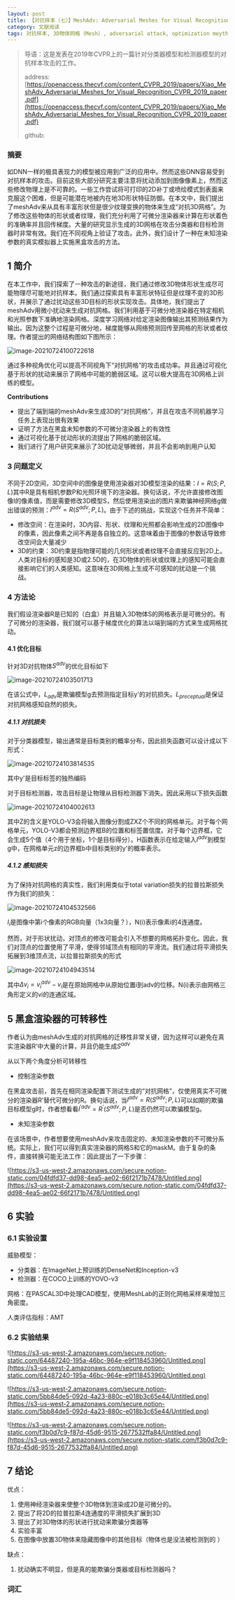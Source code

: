 ```yaml
---
layout: post
title: 【对抗样本（七）】MeshAdv: Adversarial Meshes for Visual Recognition
category: 文献阅读
tags: 对抗样本, 3D物体网格（Mesh）, adversarial attack, optimization meythod
---
```


> 导语：这是发表在2019年CVPR上的一篇针对分类器模型和检测器模型的对抗样本攻击的工作。
>
> address:[https://openaccess.thecvf.com/content_CVPR_2019/papers/Xiao_MeshAdv_Adversarial_Meshes_for_Visual_Recognition_CVPR_2019_paper.pdf](https://openaccess.thecvf.com/content_CVPR_2019/papers/Xiao_MeshAdv_Adversarial_Meshes_for_Visual_Recognition_CVPR_2019_paper.pdf)
>
> github:  

### 摘要

如DNN一样的极具表现力的模型被应用到广泛的应用中。然而这些DNN容易受到对抗样本的攻击。目前这些大部分研究主要注意将扰动添加到图像像素上，然而这些修改物理上是不可靠的。一些工作尝试将可打印的2D补丁或喷绘模式到表面来克服这个困难，但是可能潜在地被内在地3D形状特征防御。在本文中，我们提出了meshAdv来从具有丰富形状但是很少纹理变换的物体来生成“对抗3D网格”。为了修改这些物体的形状或者纹理，我们充分利用了可微分渲染器来计算在形状着色的准确率并且回传梯度。大量的研究显示生成的3D网格在攻击分类器和目标检测器时非常有效。我们在不同视角上验证了攻击。此外，我们设计了一种在未知渲染参数的真实模拟器上实施黑盒攻击的方法。

## 1 简介

在本工作中，我们探索了一种攻击的新途径，我们通过修改3D物体形状生成尽可能物理尽可能地对抗样本。我们通过探索具有丰富形状特征但是纹理不变的3D形状，并展示了通过扰动这些3D目标的形状实现攻击。具体地，我们提出了meshAdv用微小扰动来生成对抗网格。我们利用基于可微分地渲染器在特定相机和光照参数下准确地渲染网格。深度学习网络对给定渲染图像输出其预测结果作为输出。因为这整个过程是可微分地，梯度能够从网络预测回传至网格的形状或者纹理。作者提出的网络结构图如下图所示：

![image-20210724100722618](F:\PersonalBlog\winterwindwang.github.io\assets\img\2021-07-04-mesh_adv_framework.png)

通过多种视角优化可以提高不同视角下“对抗网格”的攻击成功率。并且通过可视化基于形状的扰动来展示了网格中可能的脆弱区域。这可以极大提高在3D网格上训练的模型。

**Contributions**

+ 提出了端到端的meshAdv来生成3D的“对抗网格”，并且在攻击不同机器学习任务上表现出很有效果
+ 证明了方法在黑盒未知参数的不可微分渲染器上的有效性
+ 通过可视化基于扰动形状的流提出了网格的脆弱区域。
+ 我们进行了用户研究来展示了3D扰动足够微弱，并且不会影响到用户认知

### 3 问题定义

不同于2D空间，3D空间中的图像是使用渲染器对3D模型渲染的结果：$I=R(S;P,L)$​其中R是具有相机参数P和光照环境下的渲染器。换句话说，不允许直接修改图像I的像素值，而是需要修改3D模型S，然后使用渲染出的图片来欺骗神经网络g做出错误的预测：$I^{adv}=R(S^{adv};P,L)$​。由于下述的挑战，实现这个任务并不简单：

+ 修改空间：在渲染时，3D内容、形状、纹理和光照都会影响生成的2D图像中的像素，因此像素之间不再是各自独立的。这意味着由于图像的参数话导致修改空间会大量减少
+ 3D的约束：3D约束是指物理可能的几何形状或者纹理不会直接反应到2D上。人类对目标的感知是3D或2.5D的，在3D物体的形状或纹理上的感知可能会直接影响它们的人类感知。这意味在3D网格上生成不可感知的扰动是一个挑战。

### 4 方法论

我们假设渲染器R是已知的（白盒）并且输入3D物体S的网格表示是可微分的。有了可微分的渲染器，我们就可以基于梯度优化的算法以端到端的方式来生成网格扰动。

#### 4.1 优化目标

针对3D对抗物体$S^{adv}$的优化目标如下

![image-20210724103501713](C:\Users\wdh\AppData\Roaming\Typora\typora-user-images\image-20210724103501713.png)

在该公式中，$L_{adv}$是欺骗模型g去预测指定目标y'的对抗损失。$L_{preceptual}$是保证对抗网格感知自然的损失。

##### 4.1.1 对抗损失

对于分类器模型，输出通常是目标类别的概率分布，因此损失函数可以设计成以下形式：

![image-20210724103814535](F:\PersonalBlog\winterwindwang.github.io\assets\img\2021-07-04-mesh_adv_eq2.png)

其中y'是目标标签的独热编码

对于目标检测器，攻击目标是让物理从目标检测器下消失。因此采用以下损失函数

![image-20210724104002613](F:\PersonalBlog\winterwindwang.github.io\assets\img\2021-07-04-mesh_adv_eq3.png)

其中Z的含义是YOLO-V3会将输入图像分割成ZXZ个不同的网格单元。对于每个网格单元，YOLO-V3都会预测边界框B的位置和标签置信度。对于每个边界框，它会生成5个值（4个用于坐标，1个是目标得分）。H函数表示在给定输入$I^{adv}$​​到模型g中，在网格单元z的边界框b中目标类别的y'的概率表示。

##### 4.1.2 感知损失

为了保持对抗网格的真实性，我们利用类似于total variation损失的拉普拉斯损失作为我们的损失：

![image-20210724104532566](F:\PersonalBlog\winterwindwang.github.io\assets\img\2021-07-04-mesh_adv_eq4.png)

$I_i$​是图像中第i个像素的RGB向量（1x3向量？），N(i)表示像素i的4连通度。

然而，对于形状扰动，对顶点的修改可能会引入不想要的网格拓扑变化。因此，我们对顶点的位置使用了平滑，使得邻域顶点有相同的平滑流。我们通过将平滑损失拓展到3维顶点流，以拉普拉斯损失的形式

![image-20210724104943514](F:\PersonalBlog\winterwindwang.github.io\assets\img\2021-07-04-mesh_adv_eq5.png)

其中$\Delta v_i=v^{adv}_i-v_i$​是在原始网格中从原始位置i到adv的位移。N(i)表示由网格三角形定义的vi的连通区域。

## 5 黑盒渲染器的可转移性

作者认为由meshAdv生成的对抗网格的迁移性非常关键，因为这样可以避免在真实渲染器R‘中大量的计算，并且仍能生成$S^{adv}$

从以下两个角度分析可转移性

- 控制渲染参数

在黑盒攻击前，首先在相同渲染配置下测试生成的“对抗网格”，仅使用真实不可微分的渲染器R’替代可微分的R。换句话说，当$I^{adv}=R(S^{adv};P,L)$可以如期的欺骗目标模型g时，作者想看看$I^{'adv}=R^{’}(S^{adv};P,L)$是否仍然可以欺骗模型g。

- 未知渲染参数

在该场景中，作者想要使用meshAdv来攻击固定的、未知渲染参数的不可微分系统。实际上，我们可以得到真实渲染器的网格S和它的maskM。由于复杂的条件，直接转换可能无法工作：因此提出了一下步骤：

![https://s3-us-west-2.amazonaws.com/secure.notion-static.com/04fdfd37-dd98-4ea5-ae02-66f2171b7478/Untitled.png](https://s3-us-west-2.amazonaws.com/secure.notion-static.com/04fdfd37-dd98-4ea5-ae02-66f2171b7478/Untitled.png)

## 6 实验

### 6.1 实验设置

威胁模型：

- 分类器：在ImageNet上预训练的DenseNet和Inception-v3
- 检测器：在COCO上训练的YOVO-v3

网格：在PASCAL3D中处理CAD模型，使用MeshLab的正则化网格采样来增加三角密度。

人类评估指标：AMT

### 6.2 实验结果

![https://s3-us-west-2.amazonaws.com/secure.notion-static.com/64487240-195a-46bc-964e-e9f118453960/Untitled.png](https://s3-us-west-2.amazonaws.com/secure.notion-static.com/64487240-195a-46bc-964e-e9f118453960/Untitled.png)

![https://s3-us-west-2.amazonaws.com/secure.notion-static.com/5bb84de5-092d-4a23-880c-e018b3c65e44/Untitled.png](https://s3-us-west-2.amazonaws.com/secure.notion-static.com/5bb84de5-092d-4a23-880c-e018b3c65e44/Untitled.png)

![https://s3-us-west-2.amazonaws.com/secure.notion-static.com/f3b0d7c9-f87d-45d6-9515-2677532ffa84/Untitled.png](https://s3-us-west-2.amazonaws.com/secure.notion-static.com/f3b0d7c9-f87d-45d6-9515-2677532ffa84/Untitled.png)

## 7 结论

优点：

1. 使用神经渲染器来使整个3D物体到渲染成2D是可微分的。
2. 提出了将2D的拉普拉斯4连通度的平滑损失扩展到3D
3. 提出了对3D物体的形状进行扰动来欺骗分类器等
4. 实验丰富
5. 在图像中放置3D物体来隐藏图像中的其他目标（物体也是没法被检测到的 ）

缺点：

1. 扰动确实不明显，但是真的能欺骗分类器或目标检测器吗？

### 词汇

